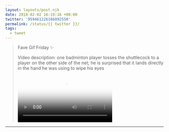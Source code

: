 ```yaml
---
layout: layouts/post.njk
date: 2018-02-02 16:19:16 +00:00
twitter: '959461226186092550'
permalink: /status/{{ twitter }}/
tags: 
  - tweet
---
```


> Fave Gif Friday ✨ 
> 
> <p class="sr-only">Video description: one badminton player tosses the shuttlecock to a player on the other side of the net; he is surprised that it lands directly in the hand he was using to wipe his eyes</p>
> 
> <video controls loop preload="metadata" poster="/img/DVCw0P0VwAA1qdA.jpg"><source src="/img/959461226186092550-DVCw0P0VwAA1qdA.mp4">Your browser does not support the video tag.</video>

---
